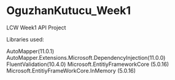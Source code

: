 # OguzhanKutucu_Week1
LCW Week1 API Project

Libraries used:

AutoMapper(11.0.1)
AutoMapper.Extensions.Microsoft.DependencyInjection(11.0.0)
FluentValidation(10.4.0)
Microsoft.EntitiyFrameworkCore (5.0.16)
Microsoft.EntitiyFrameWorkCore.InMemory (5.0.16)
